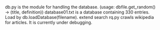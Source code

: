 db.py is the module for handling the database. (usage: dbfile.get_random() -> (title, definition))
database01.txt is a database containing 330 entries. Load by db.loadDatabase(filename).
extend search rq.py crawls wikipedia for articles. It is currently under debugging. 
